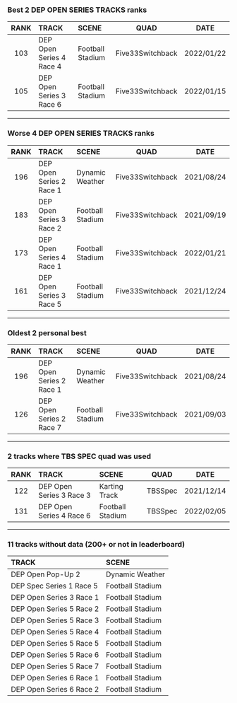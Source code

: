 ### Best 2 DEP OPEN SERIES TRACKS ranks
|RANK|TRACK|SCENE|QUAD|DATE|
|:---:|:---|:---|:---:|:---:|
|103|DEP Open Series 4 Race 4|Football Stadium|Five33Switchback|2022/01/22|
|105|DEP Open Series 3 Race 6|Football Stadium|Five33Switchback|2022/01/15|
---
### Worse 4 DEP OPEN SERIES TRACKS ranks
|RANK|TRACK|SCENE|QUAD|DATE|
|:---:|:---|:---|:---:|:---:|
|196|DEP Open Series 2 Race 1|Dynamic Weather|Five33Switchback|2021/08/24|
|183|DEP Open Series 3 Race 2|Football Stadium|Five33Switchback|2021/09/19|
|173|DEP Open Series 4 Race 1|Football Stadium|Five33Switchback|2022/01/21|
|161|DEP Open Series 3 Race 5|Football Stadium|Five33Switchback|2021/12/24|
---
### Oldest 2 personal best
|RANK|TRACK|SCENE|QUAD|DATE|
|:---:|:---|:---|:---:|:---:|
|196|DEP Open Series 2 Race 1|Dynamic Weather|Five33Switchback|2021/08/24|
|126|DEP Open Series 2 Race 7|Football Stadium|Five33Switchback|2021/09/03|
---
### 2 tracks where TBS SPEC quad was used
|RANK|TRACK|SCENE|QUAD|DATE|
|:---:|:---|:---|:---:|:---:|
|122|DEP Open Series 3 Race 3|Karting Track|TBSSpec|2021/12/14|
|131|DEP Open Series 4 Race 6|Football Stadium|TBSSpec|2022/02/05|
---
### 11 tracks without data (200+ or not in leaderboard)
|TRACK|SCENE|
|:---|:---|
|DEP Open Pop-Up 2|Dynamic Weather|
|DEP Spec Series 1 Race 5|Football Stadium|
|DEP Open Series 3 Race 1|Football Stadium|
|DEP Open Series 5 Race 2|Football Stadium|
|DEP Open Series 5 Race 3|Football Stadium|
|DEP Open Series 5 Race 4|Football Stadium|
|DEP Open Series 5 Race 5|Football Stadium|
|DEP Open Series 5 Race 6|Football Stadium|
|DEP Open Series 5 Race 7|Football Stadium|
|DEP Open Series 6 Race 1|Football Stadium|
|DEP Open Series 6 Race 2|Football Stadium|
